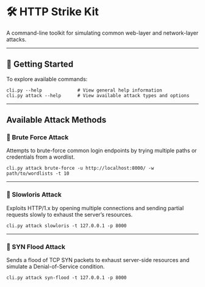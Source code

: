 # 🛠️ HTTP Strike Kit

A command-line toolkit for simulating common web-layer and network-layer attacks.

---

## 🚀 Getting Started

To explore available commands:

```shell
cli.py --help             # View general help information
cli.py attack --help      # View available attack types and options
```

---

## Available Attack Methods

### 🔐 Brute Force Attack

Attempts to brute-force common login endpoints by trying multiple paths or credentials from a wordlist.

```shell
cli.py attack brute-force -u http://localhost:8000/ -w path/to/wordlists -t 10
```

---

### 🐌 Slowloris Attack

Exploits HTTP/1.x by opening multiple connections and sending partial requests slowly to exhaust the server’s resources.

```shell
cli.py attack slowloris -t 127.0.0.1 -p 8000
```

---

### 🌊 SYN Flood Attack

Sends a flood of TCP SYN packets to exhaust server-side resources and simulate a Denial-of-Service condition.

```shell
cli.py attack syn-flood -t 127.0.0.1 -p 8000
```